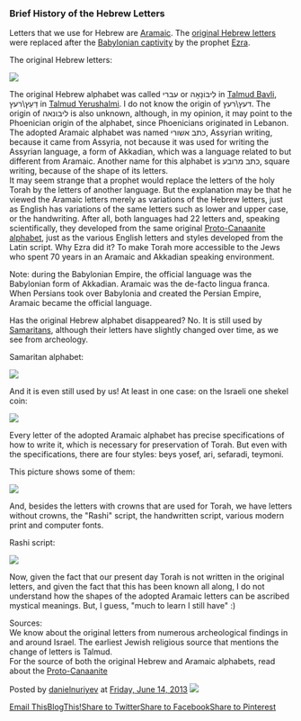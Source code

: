 ### Brief History of the Hebrew Letters

Letters that we use for Hebrew are [Aramaic](http://en.wikipedia.org/wiki/Aramaic_language). The [original Hebrew letters](http://en.wikipedia.org/wiki/Paleo-Hebrew_alphabet) were replaced after the [Babylonian captivity](http://en.wikipedia.org/wiki/Babylonian_captivity) by the prophet [Ezra](http://en.wikipedia.org/wiki/Ezra).

The original Hebrew letters:

[![](https://2.bp.blogspot.com/-wZEnn-me4P0/UcjZ4TF0ICI/AAAAAAAAAFE/D4tDmDKV-eQ/s400/paleo.jpg)](https://2.bp.blogspot.com/-wZEnn-me4P0/UcjZ4TF0ICI/AAAAAAAAAFE/D4tDmDKV-eQ/s1600/paleo.jpg)

The original Hebrew alphabet was called עברי or לִיבּוֹנָאָה in [Talmud Bavli](http://en.wikipedia.org/wiki/Talmud#Talmud_Bavli_.28Babylonian_Talmud.29), דַעַץ\רעץ in [Talmud Yerushalmi](http://en.wikipedia.org/wiki/Jerusalem_Talmud). I do not know the origin of דעץ\רעץ. The origin of ליבונאה is also unknown, although, in my opinion, it may point to the Phoenician origin of the alphabet, since Phoenicians originated in Lebanon.\
The adopted Aramaic alphabet was named כתב אשורי, Assyrian writing, because it came from Assyria, not because it was used for writing the Assyrian language, a form of Akkadian, which was a language related to but different from Aramaic. Another name for this alphabet is כתב מרובע, square writing, because of the shape of its letters.\
It may seem strange that a prophet would replace the letters of the holy Torah by the letters of another language. But the explanation may be that he viewed the Aramaic letters merely as variations of the Hebrew letters, just as English has variations of the same letters such as lower and upper case, or the handwriting. After all, both languages had 22 letters and, speaking scientifically, they developed from the same original [Proto-Canaanite alphabet](http://en.wikipedia.org/wiki/Phoenician_alphabet), just as the various English letters and styles developed from the Latin script. Why Ezra did it? To make Torah more accessible to the Jews who spent 70 years in an Aramaic and Akkadian speaking environment.

Note: during the Babylonian Empire, the official language was the Babylonian form of Akkadian. Aramaic was the de-facto lingua franca. When Persians took over Babylonia and created the Persian Empire, Aramaic became the official language.

Has the original Hebrew alphabet disappeared? No. It is still used by [Samaritans](http://en.wikipedia.org/wiki/Samaritans), although their letters have slightly changed over time, as we see from archeology.

Samaritan alphabet:

[![](https://4.bp.blogspot.com/-iGqeZAV4gkg/UckEh9R8X-I/AAAAAAAAAFU/zbHIadvWXKA/s400/samaritan.gif)](https://4.bp.blogspot.com/-iGqeZAV4gkg/UckEh9R8X-I/AAAAAAAAAFU/zbHIadvWXKA/s1600/samaritan.gif)

And it is even still used by us! At least in one case: on the Israeli one shekel coin:

[![](https://lh3.googleusercontent.com/proxy/Uye3dClgpoaNCsesnTPL8866gROICyOHqqyvH1aMeVxtrP0fzkQU13zQQzW5LvHHOVPCDZTEsvZKllQpyRglnLnmhsr1XtsnhJKTk0sEP5Cu7Sb-62G6=s0-d)](http://upload.wikimedia.org/wikipedia/commons/2/2d/Nis_1_sheqel.png)

Every letter of the adopted Aramaic alphabet has precise specifications of how to write it, which is necessary for preservation of Torah. But even with the specifications, there are four styles: beys yosef, ari, sefaradi, teymoni.

This picture shows some of them:

[![](https://1.bp.blogspot.com/-HSvX9mxO6kw/UdI9HzjdJwI/AAAAAAAAAFk/b7PLYx0JUAY/s400/ktav.jpg)](https://1.bp.blogspot.com/-HSvX9mxO6kw/UdI9HzjdJwI/AAAAAAAAAFk/b7PLYx0JUAY/s296/ktav.jpg)

And, besides the letters with crowns that are used for Torah, we have letters without crowns, the "Rashi" script, the handwritten script, various modern print and  computer fonts.

Rashi script:

[![](https://1.bp.blogspot.com/-01Un7o9y8V8/UdWomMkXJbI/AAAAAAAAAF0/j9PRtL1gOtk/s400/rashi.jpg)](https://1.bp.blogspot.com/-01Un7o9y8V8/UdWomMkXJbI/AAAAAAAAAF0/j9PRtL1gOtk/s418/rashi.jpg)

Now, given the fact that our present day Torah is not written in the original letters, and given the fact that this has been known all along, I do not understand how the shapes of the adopted Aramaic letters can be ascribed mystical meanings. But, I guess, "much to learn I still have" :)

Sources:\
We know about the original letters from numerous archeological findings in and around Israel. The earliest Jewish religious source that mentions the change of letters is Talmud.\
For the source of both the original Hebrew and Aramaic alphabets, read about the [Proto-Canaanite](http://en.wikipedia.org/wiki/Phoenician_alphabet)

Posted by [danielnuriyev](https://www.blogger.com/profile/08090248401936671586 "author profile") at [Friday, June 14, 2013](https://leshonay.blogspot.com/2013/06/hebrew-letters.html "permanent link") [![](https://resources.blogblog.com/img/icon18_edit_allbkg.gif) ](https://www.blogger.com/post-edit.g?blogID=8038695744355090427&postID=7733309596537615765&from=pencil "Edit Post")

[Email This](https://www.blogger.com/share-post.g?blogID=8038695744355090427&postID=7733309596537615765&target=email "Email This")[BlogThis!](https://www.blogger.com/share-post.g?blogID=8038695744355090427&postID=7733309596537615765&target=blog "BlogThis!")[Share to Twitter](https://www.blogger.com/share-post.g?blogID=8038695744355090427&postID=7733309596537615765&target=twitter "Share to Twitter")[Share to Facebook](https://www.blogger.com/share-post.g?blogID=8038695744355090427&postID=7733309596537615765&target=facebook "Share to Facebook")[Share to Pinterest](https://www.blogger.com/share-post.g?blogID=8038695744355090427&postID=7733309596537615765&target=pinterest "Share to Pinterest")
